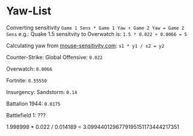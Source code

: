 # Yaw-List
Converting sensitivity `Game 1 Sens * Game 1 Yaw ÷ Game 2 Yaw = Game 2 Sens` 
e.g.: Quake 1.5 sensitvity to Overwatch is: `1.5 * 0.022 ÷ 0.0066 = 5`

Calculating yaw from [mouse-sensitivity.com](www.mouse-sensitivity.com): `s1 * y1 / s2 = y2`

Counter-Strike: Global Offensive: `0.022`

Overwatch: `0.0066`

Fortnite: `0.55550`

Insurgency: Sandstorm: `0.14`

Battalion 1944: `0.0175`

Battlefield 1: ???

1.998998 * 0.022 / 0.014189 = 3.0994401296779195151173444217351

